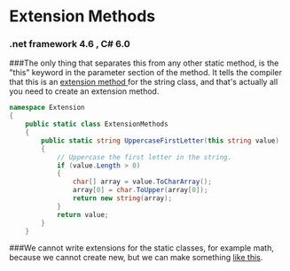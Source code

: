 # Extension Methods
<h3>.net framework 4.6 , C# 6.0</h3>

###The only thing that separates this from any other static method, is the "this" keyword in the parameter section of the method. It tells the compiler that this is an <a href=https://msdn.microsoft.com/en-us/library/bb383977.aspx>extension method </a>for the string class, and that's actually all you need to create an extension method.

```C#
namespace Extension
{
    public static class ExtensionMethods
    {
        public static string UppercaseFirstLetter(this string value)
        {
            // Uppercase the first letter in the string.
            if (value.Length > 0)
            {
                char[] array = value.ToCharArray();
                array[0] = char.ToUpper(array[0]);
                return new string(array);
            }
            return value;
        }
    }

```

###We cannot write extensions for the static classes, for example math, because we cannot create new, but we can make something <a href=http://stackoverflow.com/questions/249222/can-i-add-extension-methods-to-an-existing-static-class>like this</a>.
